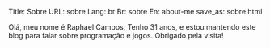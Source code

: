 Title: Sobre
URL: sobre
Lang: br
Br: sobre
En: about-me
save_as: sobre.html

Olá, meu nome é Raphael Campos, Tenho 31 anos, e estou mantendo este blog para falar sobre programação e jogos. Obrigado pela visita!